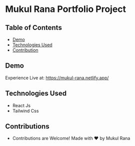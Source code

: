# Mukul Rana Portfolio Project

## Table of Contents

- [Demo](#demo)
- [Technologies Used](#technologies-used)
- [Contribution](#contributions)


## Demo

Experience Live at: https://mukul-rana.netlify.app/

## Technologies Used

- React Js
- Tailwind Css

## Contributions
- Contributions are Welcome! Made with ❤️  by Mukul Rana



